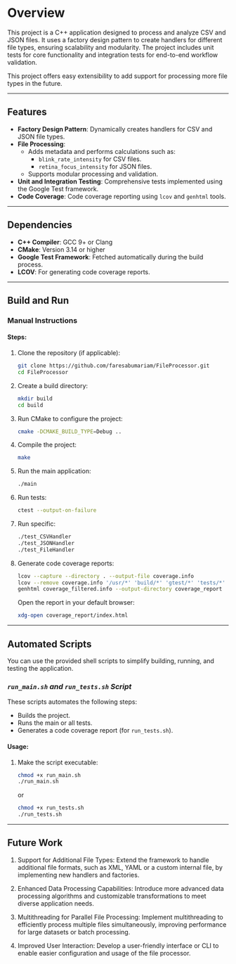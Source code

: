 # Overview

This project is a C++ application designed to process and analyze CSV and JSON files. It uses a factory design pattern to create handlers for different file types, ensuring scalability and modularity. The project includes unit tests for core functionality and integration tests for end-to-end workflow validation.

This project offers easy extensibility to add support for processing more file types in the future.

---

## Features

- **Factory Design Pattern**: Dynamically creates handlers for CSV and JSON file types.
- **File Processing**: 
  - Adds metadata and performs calculations such as:
    - `blink_rate_intensity` for CSV files.
    - `retina_focus_intensity` for JSON files.
  - Supports modular processing and validation.
- **Unit and Integration Testing**: Comprehensive tests implemented using the Google Test framework.
- **Code Coverage**: Code coverage reporting using `lcov` and `genhtml` tools.

---

## Dependencies

- **C++ Compiler**: GCC 9+ or Clang
- **CMake**: Version 3.14 or higher
- **Google Test Framework**: Fetched automatically during the build process.
- **LCOV**: For generating code coverage reports.

---

## Build and Run

### **Manual Instructions**

#### Steps:
1. Clone the repository (if applicable):
    ```bash
    git clone https://github.com/faresabumariam/FileProcessor.git
    cd FileProcessor
    ```

2. Create a build directory:
    ```bash
    mkdir build
    cd build
    ```

3. Run CMake to configure the project:
    ```bash
    cmake -DCMAKE_BUILD_TYPE=Debug ..
    ```

4. Compile the project:
    ```bash
    make
    ```

5. Run the main application:
    ```bash
    ./main
    ```

6. Run tests:
    ```bash
    ctest --output-on-failure
    ```
7. Run specific:
    ```bash
    ./test_CSVHandler
    ./test_JSONHandler
    ./test_FileHandler
    ```

8. Generate code coverage reports:
    ```bash
    lcov --capture --directory . --output-file coverage.info
    lcov --remove coverage.info '/usr/*' 'build/*' 'gtest/*' 'tests/*' 'include/json.hpp' --output-file coverage_filtered.info
    genhtml coverage_filtered.info --output-directory coverage_report
    ```
    Open the report in your default browser:
    ```bash
    xdg-open coverage_report/index.html
    ```

---

## Automated Scripts

You can use the provided shell scripts to simplify building, running, and testing the application.

### *`run_main.sh` and *`run_tests.sh` Script**
These scripts automates the following steps:
- Builds the project.
- Runs the main or all tests.
- Generates a code coverage report (for `run_tests.sh`).

#### Usage:
1. Make the script executable:
   ```bash
   chmod +x run_main.sh
   ./run_main.sh
    ```

    or 

     ```bash
   chmod +x run_tests.sh
   ./run_tests.sh
    ```

---

## Future Work

1. Support for Additional File Types:
Extend the framework to handle additional file formats, such as XML, YAML or a custom internal file, by implementing new handlers and factories.

2. Enhanced Data Processing Capabilities:
Introduce more advanced data processing algorithms and customizable transformations to meet diverse application needs.

3. Multithreading for Parallel File Processing:
Implement multithreading to efficiently process multiple files simultaneously, improving performance for large datasets or batch processing.

4. Improved User Interaction:
Develop a user-friendly interface or CLI to enable easier configuration and usage of the file processor.